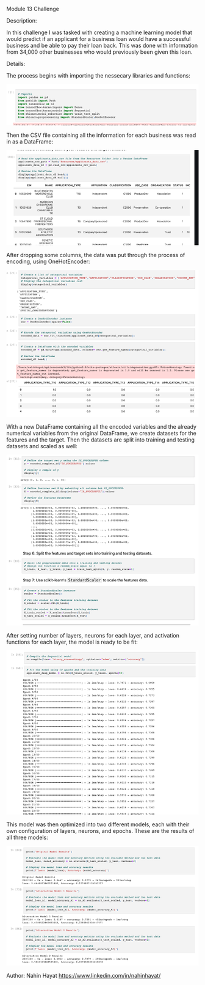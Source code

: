 Module 13 Challenge

Description:

In this challenge I was tasked with creating a machine learning model that would predict if an applicant for a business loan would have a successful business and be able to pay their loan back. This was done with information from 34,000 other businesses who would previously been given this loan. 

Details:

The process begins with importing the nessecary libraries and functions:

![screenshot1](https://github.com/nahinhayat/Module13Challenge/blob/main/module13screenshots/Screen%20Shot%202023-06-13%20at%209.20.59%20PM.png)

Then the CSV file containing all the information for each business was read in as a DataFrame:

![screenshot2](https://github.com/nahinhayat/Module13Challenge/blob/main/module13screenshots/Screen%20Shot%202023-06-13%20at%209.22.22%20PM.png)

After dropping some columns, the data was put through the process of encoding, using OneHotEncoder:

![screenshot3](https://github.com/nahinhayat/Module13Challenge/blob/main/module13screenshots/Screen%20Shot%202023-06-13%20at%209.23.59%20PM.png)

With a new DataFrame containing all the encoded variables and the already numerical variables from the original DataFrame, we create datasets for the features and the target. Then the datasets are split into training and testing datasets and scaled as well:

![screenshot4](https://github.com/nahinhayat/Module13Challenge/blob/main/module13screenshots/Screen%20Shot%202023-06-13%20at%209.27.11%20PM.png)

After setting number of layers, neurons for each layer, and activation functions for each layer, the model is ready to be fit:

![screenshot5](https://github.com/nahinhayat/Module13Challenge/blob/main/module13screenshots/Screen%20Shot%202023-06-13%20at%209.29.53%20PM.png)

This model was then optimized into two different models, each with their own configuration of layers, neurons, and epochs. These are the results of all three models:

![screenshot6](https://github.com/nahinhayat/Module13Challenge/blob/main/module13screenshots/Screen%20Shot%202023-06-13%20at%209.31.06%20PM.png)

Author:
Nahin Hayat https://www.linkedin.com/in/nahinhayat/